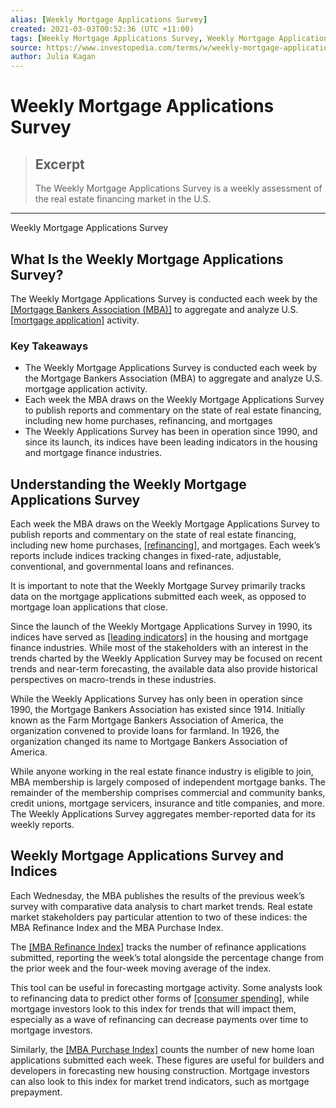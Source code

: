```yaml
---
alias: [Weekly Mortgage Applications Survey]
created: 2021-03-03T00:52:36 (UTC +11:00)
tags: [Weekly Mortgage Applications Survey, Weekly Mortgage Applications Survey]
source: https://www.investopedia.com/terms/w/weekly-mortgage-applications-survey.asp
author: Julia Kagan
---
```


# Weekly Mortgage Applications Survey

> ## Excerpt
> The Weekly Mortgage Applications Survey is a weekly assessment of the real estate financing market in the U.S.

---

Weekly Mortgage Applications Survey
## What Is the Weekly Mortgage Applications Survey?

The Weekly Mortgage Applications Survey is conducted each week by the [[Mortgage Bankers Association (MBA)]](https://www.investopedia.com/terms/m/mortgagebankersassociation.asp) to aggregate and analyze U.S. [[mortgage application]](https://www.investopedia.com/terms/m/mortgage-application.asp) activity.

### Key Takeaways

-   The Weekly Mortgage Applications Survey is conducted each week by the Mortgage Bankers Association (MBA) to aggregate and analyze U.S. mortgage application activity.
-   Each week the MBA draws on the Weekly Mortgage Applications Survey to publish reports and commentary on the state of real estate financing, including new home purchases, refinancing, and mortgages
-   The Weekly Applications Survey has been in operation since 1990, and since its launch, its indices have been leading indicators in the housing and mortgage finance industries. 

## Understanding the Weekly Mortgage Applications Survey

Each week the MBA draws on the Weekly Mortgage Applications Survey to publish reports and commentary on the state of real estate financing, including new home purchases, [[refinancing]](https://www.investopedia.com/terms/r/refinance.asp), and mortgages. Each week’s reports include indices tracking changes in fixed-rate, adjustable, conventional, and governmental loans and refinances.

It is important to note that the Weekly Mortgage Survey primarily tracks data on the mortgage applications submitted each week, as opposed to mortgage loan applications that close.

Since the launch of the Weekly Mortgage Applications Survey in 1990, its indices have served as [[leading indicators]](https://www.investopedia.com/terms/l/leadingindicator.asp) in the housing and mortgage finance industries. While most of the stakeholders with an interest in the trends charted by the Weekly Application Survey may be focused on recent trends and near-term forecasting, the available data also provide historical perspectives on macro-trends in these industries.

While the Weekly Applications Survey has only been in operation since 1990, the Mortgage Bankers Association has existed since 1914. Initially known as the Farm Mortgage Bankers Association of America, the organization convened to provide loans for farmland. In 1926, the organization changed its name to Mortgage Bankers Association of America.

While anyone working in the real estate finance industry is eligible to join, MBA membership is largely composed of independent mortgage banks. The remainder of the membership comprises commercial and community banks, credit unions, mortgage servicers, insurance and title companies, and more. The Weekly Applications Survey aggregates member-reported data for its weekly reports.

## Weekly Mortgage Applications Survey and Indices

Each Wednesday, the MBA publishes the results of the previous week’s survey with comparative data analysis to chart market trends. Real estate market stakeholders pay particular attention to two of these indices: the MBA Refinance Index and the MBA Purchase Index.

The [[MBA Refinance Index]](https://www.investopedia.com/terms/m/mba-refinance-index.asp) tracks the number of refinance applications submitted, reporting the week’s total alongside the percentage change from the prior week and the four-week moving average of the index.

This tool can be useful in forecasting mortgage activity. Some analysts look to refinancing data to predict other forms of [[consumer spending]](https://www.investopedia.com/terms/c/consumer-spending.asp), while mortgage investors look to this index for trends that will impact them, especially as a wave of refinancing can decrease payments over time to mortgage investors.

Similarly, the [[MBA Purchase Index]](https://www.investopedia.com/terms/m/mba-purchase-index.asp) counts the number of new home loan applications submitted each week. These figures are useful for builders and developers in forecasting new housing construction. Mortgage investors can also look to this index for market trend indicators, such as mortgage prepayment.
